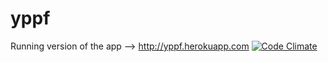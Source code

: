 # yppf
Running version of the app --> http://yppf.herokuapp.com
[![Code Climate](https://codeclimate.com/github/elenasd12/yppf/badges/gpa.svg)](https://codeclimate.com/github/elenasd12/yppf)
